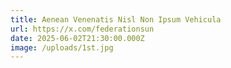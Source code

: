 ```yaml
---
title: Aenean Venenatis Nisl Non Ipsum Vehicula
url: https://x.com/federationsun
date: 2025-06-02T21:30:00.000Z
image: /uploads/1st.jpg
---
```


